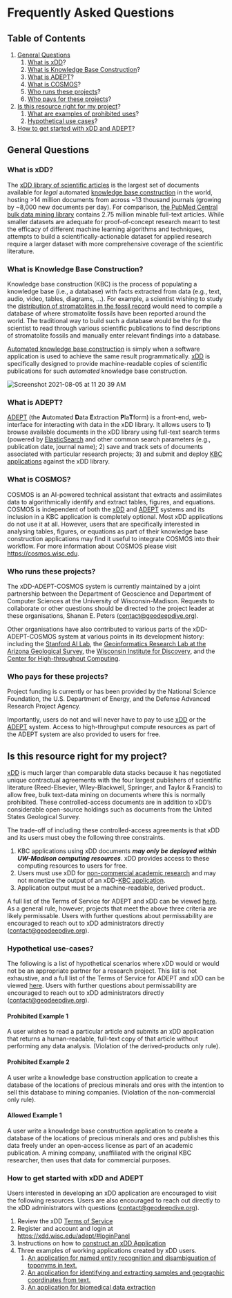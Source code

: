 # Frequently Asked Questions

## Table of Contents
1. [General Questions](#general-questions)
    1. [What is xDD](#what-is-xdd)?
    2. [What is Knowledge Base Construction](#what-is-knowledge-base-construction)?    
    3. [What is ADEPT](#what-is-adept)?
    4. [What is COSMOS](#what-is-cosmos)?
    5. [Who runs these projects](#who-runs-these-projects)?
    6. [Who pays for these projects](#who-pays-for-these-projects)?
2. [Is this resource right for my project](#is-this-resource-right-for-my-project)?
    1. [What are examples of prohibited uses](#what-are-examples-of-prohibited-uses)?
    2. [Hypothetical use cases](#hypothetical-use-cases)?  
3. [How to get started with xDD and ADEPT](#how-to-get-started-with-xdd-and-adept)?


## General Questions
### What is xDD?
The [xDD library of scientific articles](https://xdd.wisc.edu) is the largest set of documents available for *legal* automated [knowledge base construction](#knowledge-base-construction) in the world, hosting >14 million documents from across ~13 thousand journals (growing by ~8,000 new documents per day). For comparison, [the PubMed Central bulk data mining library](https://www.ncbi.nlm.nih.gov/pmc/tools/textmining/) contains 2.75 million minable full-text articles. While smaller datasets are adequate for proof-of-concept research meant to test the efficacy of different machine learning algorithms and techniques, attempts to build a scientifically-actionable dataset for applied research require a larger dataset with more comprehensive coverage of the scientific literature.

### What is Knowledge Base Construction?
Knowledge base construction (KBC) is the process of populating a knowledge base (i.e., a database) with facts extracted from data (e.g., text, audio, video, tables, diagrams, ...). For example, a scientist wishing to study the [distribution of stromatolites in the fossil record](#https://pubs.geoscienceworld.org/gsa/geology/article/45/6/487/207926/The-rise-and-fall-of-stromatolites-in-shallow) would need to compile a database of where stromatolite fossils have been reported around the world. The traditional way to build such a database would be the for the scientist to read through various scientific publications to find descriptions of stromatolite fossils and manually enter relevant findings into a database. 

[Automated knowledge base construction](https://dl.acm.org/doi/10.1145/3236386.3243045) is simply when a software application is used to achieve the same result programmatically. [xDD](#what-is-xdd) is specifically designed to provide machine-readable copies of scientific publications for such *automated* knowledge base construction. 

![Screenshot 2021-08-05 at 11 20 39 AM](https://user-images.githubusercontent.com/10422595/128401228-1b71c0c3-33d5-45f0-adb1-bb02d3a56771.png)

### What is ADEPT?
[ADEPT](https://xdd.wisc.edu/adept) (the **A**utomated **D**ata **E**xtraction **P**la**T**form) is a front-end, web-interface for interacting with data in the xDD library. It allows users to 1) browse available documents in the xDD library using full-text search terms (powered by [ElasticSearch](https://www.elastic.co) and other common search parameters (e.g., publication date, journal name); 2) save and track sets of documents associated with particular research projects; 3) and submit and deploy [KBC applications](#what-is-knowledge-base-construction) against the xDD library.  

### What is COSMOS?
COSMOS is an AI-powered technical assistant that extracts and assimilates data to algorithmically identify and extract tables, figures, and equations. COSMOS is independent of both the [xDD](#what-is-xdd) and [ADEPT](#what-is-adept) systems and its inclusion in a KBC application is completely optional. Most xDD applications do not use it at all. However, users that are specifically interested in analysing tables, figures, or equations  as part of their knowledge base construction applications may find it useful to integrate COSMOS into their workflow. For more information about COSMOS please visit https://cosmos.wisc.edu.

### Who runs these projects?
The xDD-ADEPT-COSMOS system is currently maintained by a joint partnership between the Department of Geoscience and Department of Computer Sciences at the University of Wisconsin-Madison. Requests to collaborate or other questions should be directed to the project leader at these organisations, Shanan E. Peters (contact@geodeepdive.org).

Other organisations have also contributed to various parts of the xDD-ADEPT-COSMOS system at various points in its development history: including the [Stanford AI Lab](https://ai.stanford.edu/), the [Geoinformatics Research Lab at the Arizona Geological Survey](https://azgs.arizona.edu/staff/andrew-zaffos), the [Wisconsin Institute for Discovery](https://wid.wisc.edu/), and the [Center for High-throughput Computing](https://chtc.cs.wisc.edu/).

### Who pays for these projects?
Project funding is currently or has been provided by the National Science Foundation, the U.S. Department of Energy, and the Defense Advanced Research Project Agency.

Importantly, users do not and will never have to pay to use [xDD](#what-is-xdd) or the [ADEPT](#what-is-adept) system. Access to high-throughput compute resources as part of the ADEPT system are also provided to users for free. 

## Is this resource right for my project?
[xDD](#what-is-xdd) is much larger than comparable data stacks because it has negotiated unique contractual agreements with the four largest publishers of scientific literature (Reed-Elsevier, Wiley-Blackwell, Springer, and Taylor & Francis) to allow free, bulk text-data mining on documents where this is normally prohibited. These controlled-access documents are in addition to xDD’s considerable open-source holdings such as documents from the United States Geological Survey.

The trade-off of including these controlled-access agreements is that xDD and its users must obey the following three constraints.

1. KBC applications using xDD documents ***may only be deployed within UW-Madison computing resources***. xDD provides access to these computing resources to users for free.
2. Users must use xDD for [non-commercial academic research](#what-kinds-of-research-can-be-done-with-xdd) and may not monetize the output of an xDD-[KBC application](#what-knowledge-base-construction).
3. Application output must be a machine-readable, derived product..

A full list of the Terms of Service for ADEPT and xDD can be viewed [here](https://github.com/ngds/ADEPT_frontend/blob/main/TOS.md#terms-of-service). As a general rule, however, projects that meet the above three criteria are likely permissable. Users with further questions about permissability are encouraged to reach out to xDD administrators directly (contact@geodeepdive.org).

### Hypothetical use-cases?
The following is a list of hypothetical scenarios where xDD would or would not be an appropriate partner for a research project. This list is not exhaustive, and a full list of the Terms of Service for ADEPT and xDD can be viewed [here](https://github.com/ngds/ADEPT_frontend/blob/main/TOS.md#terms-of-service). Users with further questions about permissability are encouraged to reach out to xDD administrators directly (contact@geodeepdive.org).

#### Prohibited Example 1
A user wishes to read a particular article and submits an xDD application that returns a human-readable, full-text copy of that article without performing any data analysis. (Violation of the derived-products only rule).

#### Prohibited Example 2
A user write a knowledge base construction application to create a database of the locations of precious minerals and ores with the intention to sell this database to mining companies. (Violation of the non-commercial only rule). 

#### Allowed Example 1
A user write a knowledge base construction application to create a database of the locations of precious minerals and ores and publishes this data freely under an open-access license as part of an academic publication. A mining company, unaffiliated with the original KBC researcher, then uses that data for commercial purposes.

### How to get started with xDD and ADEPT
Users interested in developing an xDD application are encouraged to visit the following resources. Users are also encouraged to reach out directly to the xDD administrators with questions (contact@geodeepdive.org).

1. Review the xDD [Terms of Service](https://github.com/ngds/ADEPT_frontend/blob/main/TOS.md#terms-of-service)
2. Register and account and login at https://xdd.wisc.edu/adept/#loginPanel
3. Instructions on how to [construct an xDD Application](https://github.com/ngds/xdd-docker-recipe/blob/master/README.md#objective)
4. Three examples of working applications created by xDD users.
    1. [An application for named entity recognition and disambiguation of toponyms in text.](https://github.com/ngds/geoparse-rerank/tree/add_cluter_disambig)
    2. [An application for identifying and extracting samples and geographic coordinates from text.](https://github.com/throughput-ec/UnacquiredSites)
    3. [An application for biomedical data extraction](https://github.com/clulab/reach/tree/frailty) 
